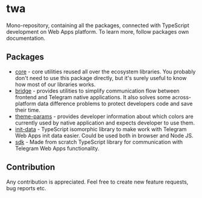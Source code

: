 # twa

Mono-repository, containing all the packages, connected with TypeScript
development on Web Apps platform. To learn more, follow packages own
documentation.

## Packages

- [core](/packages/core) - core utilities reused all over the ecosystem
  libraries. You probably don't need to use this package directly, but it's
  surely useful to know how most of our libraries works.
- [bridge](/packages/bridge) - provides utilities to simplify communication
  flow between frontend and Telegram native applications. It also solves some
  across-platform data difference problems to protect developers code and save
  their time.
- [theme-params](/packages/theme-params) - provides developer
  information about which colors are currently used by native application and
  expects developer to use them.
- [init-data](/packages/init-data) - TypeScript isomorphic library to make work
  with Telegram Web Apps init data easier. Could be used both in browser and
  Node JS.
- [sdk](/packages/sdk) - Made from scratch TypeScript library for communication with Telegram Web Apps
  functionality.

## Contribution

Any contribution is appreciated. Feel free to create new feature requests, bug
reports etc.